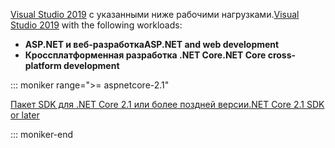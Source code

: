 <span data-ttu-id="48b76-101">[Visual Studio 2019](https://visualstudio.microsoft.com/downloads/?utm_medium=microsoft&utm_source=docs.microsoft.com&utm_campaign=inline+link&utm_content=download+vs2019) с указанными ниже рабочими нагрузками.</span><span class="sxs-lookup"><span data-stu-id="48b76-101">[Visual Studio 2019](https://visualstudio.microsoft.com/downloads/?utm_medium=microsoft&utm_source=docs.microsoft.com&utm_campaign=inline+link&utm_content=download+vs2019) with the following workloads:</span></span>

* <span data-ttu-id="48b76-102">**ASP.NET и веб-разработка**</span><span class="sxs-lookup"><span data-stu-id="48b76-102">**ASP.NET and web development**</span></span>
* <span data-ttu-id="48b76-103">**Кроссплатформенная разработка .NET Core**</span><span class="sxs-lookup"><span data-stu-id="48b76-103">**.NET Core cross-platform development**</span></span>

::: moniker range=">= aspnetcore-2.1"

[<span data-ttu-id="48b76-104">Пакет SDK для .NET Core 2.1 или более поздней версии</span><span class="sxs-lookup"><span data-stu-id="48b76-104">.NET Core 2.1 SDK or later</span></span>](https://www.microsoft.com/net/download/windows)

::: moniker-end
